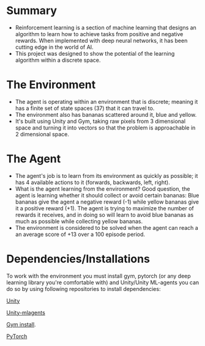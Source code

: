 # Summary
 - Reinforcement learning is a section of machine learning that designs an algorithm to learn how to achieve tasks from positive and negative rewards. When implemented with deep neural networks, it has been cutting edge in the world of AI. 
 - This project was designed to show the potential of the learning algorithm within a discrete space.

# The Environment
- The agent is operating within an environment that is discrete; meaning it has a finite set of state spaces (37) that it can travel to. 
- The environment also has bananas scattered around it, blue and yellow.
- It's built using Unity and Gym, taking raw pixels from 3 dimensional space and turning it into vectors so that the problem is approachable in 2 dimensional space.

# The Agent
- The agent's job is to learn from its environment as quickly as possible; it has 4 available actions to it (forwards, backwards, left, right).
- What is the agent learning from the environment? Good question, the agent is learning whether it should collect or avoid certain bananas: Blue bananas give the agent a negative reward (-1) while yellow bananas give it a positive reward (+1). The agent is trying to maximize the number of rewards it receives, and in doing so will learn to avoid blue bananas as much as possible while collecting yellow bananas.
- The environment is considered to be solved when the agent can reach a an average score of +13 over a 100 episode period.


# Dependencies/Installations
To work with the environment you must install gym, pytorch (or any deep learning library you're comfortable with) and Unity/Unity ML-agents you can do so by using following repositories to install dependencies:

[Unity](https://unity3d.com/get-unity/download)

[Unity-mlagents](https://github.com/Unity-Technologies/ml-agents/blob/main/docs/Readme.md)

[Gym install](https://github.com/openai/gym).

[PyTorch](https://pytorch.org/)

